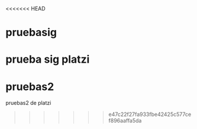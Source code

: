 <<<<<<< HEAD
# pruebasig
prueba sig platzi
=======
# pruebas2
pruebas2 de platzi
>>>>>>> e47c22f27fa933fbe42425c577cef896aaffa5da
